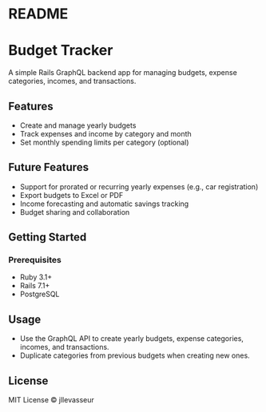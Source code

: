 # README

# Budget Tracker

A simple Rails GraphQL backend app for managing budgets, expense categories, incomes, and transactions.

## Features

- Create and manage yearly budgets
- Track expenses and income by category and month
- Set monthly spending limits per category (optional)

## Future Features

- Support for prorated or recurring yearly expenses (e.g., car registration)
- Export budgets to Excel or PDF
- Income forecasting and automatic savings tracking
- Budget sharing and collaboration

## Getting Started

### Prerequisites

- Ruby 3.1+
- Rails 7.1+
- PostgreSQL

## Usage
- Use the GraphQL API to create yearly budgets, expense categories, incomes, and transactions.
- Duplicate categories from previous budgets when creating new ones.

## License

MIT License © jllevasseur
